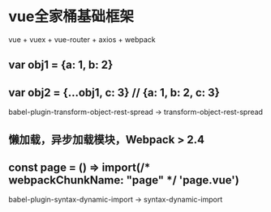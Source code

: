 # vue全家桶基础框架
vue + vuex + vue-router + axios + webpack

## var obj1 = {a: 1, b: 2}
## var obj2 = {...obj1, c: 3} // {a: 1, b: 2, c: 3}
babel-plugin-transform-object-rest-spread -> transform-object-rest-spread

## 懒加载，异步加载模块，Webpack > 2.4
## const page = () => import(/* webpackChunkName: "page" */ 'page.vue')
babel-plugin-syntax-dynamic-import -> syntax-dynamic-import
